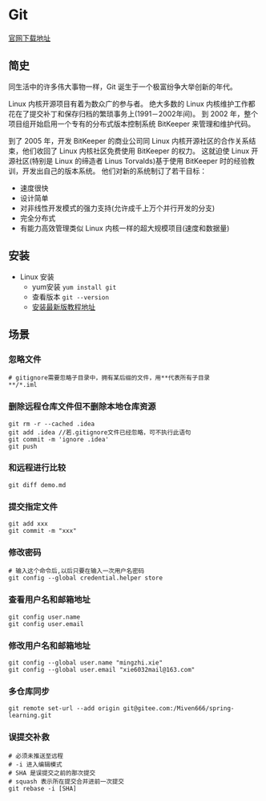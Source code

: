 # Git

[官网下载地址](https://git-scm.com/downloads)

## 简史
同生活中的许多伟大事物一样，Git 诞生于一个极富纷争大举创新的年代。

Linux 内核开源项目有着为数众广的参与者。
绝大多数的 Linux 内核维护工作都花在了提交补丁和保存归档的繁琐事务上(1991－2002年间)。
到 2002 年，整个项目组开始启用一个专有的分布式版本控制系统 BitKeeper 来管理和维护代码。

到了 2005 年，开发 BitKeeper 的商业公司同 Linux 内核开源社区的合作关系结束，他们收回了 Linux 内核社区免费使用 BitKeeper 的权力。
这就迫使 Linux 开源社区(特别是 Linux 的缔造者 Linus Torvalds)基于使用 BitKeeper 时的经验教训，开发出自己的版本系统。
他们对新的系统制订了若干目标：
- 速度很快
- 设计简单
- 对非线性开发模式的强力支持(允许成千上万个并行开发的分支)
- 完全分布式
- 有能力高效管理类似 Linux 内核一样的超大规模项目(速度和数据量)

## 安装
- Linux 安装
    - yum安装 `yum install git`
    - 查看版本 `git --version`
    - [安装最新版教程地址](https://www.cnblogs.com/BinBinStory/p/7113956.html)

## 场景
### 忽略文件
```
# gitignore需要忽略子目录中，拥有某后缀的文件，用**代表所有子目录
**/*.iml
```
### 删除远程仓库文件但不删除本地仓库资源

```shell
git rm -r --cached .idea
git add .idea //若.gitignore文件已经忽略，可不执行此语句
git commit -m 'ignore .idea'
git push
```
### 和远程进行比较 

```shell
git diff demo.md
```
### 提交指定文件
```shell
git add xxx
git commit -m "xxx"
```
### 修改密码

```shell
# 输入这个命令后,以后只要在输入一次用户名密码
git config --global credential.helper store
```
### 查看用户名和邮箱地址

```shell
git config user.name
git config user.email
```
### 修改用户名和邮箱地址

```shell
git config --global user.name "mingzhi.xie"
git config --global user.email "xie6032mail@163.com"
```

### 多仓库同步

```shell
git remote set-url --add origin git@gitee.com:/Miven666/spring-learning.git
```

### 误提交补救

```shell
# 必须未推送至远程
# -i 进入编辑模式
# SHA 是误提交之前的那次提交
# squash 表示所在提交合并进前一次提交
git rebase -i [SHA]
```

